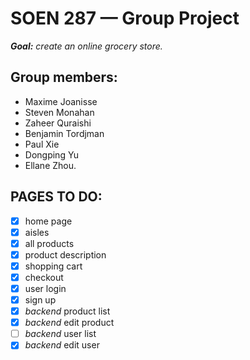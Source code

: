 # SOEN 287 — Group Project
_**Goal:** create an online grocery store._
## Group members:
* Maxime Joanisse
* Steven Monahan
* Zaheer Quraishi
* Benjamin Tordjman
* Paul Xie
* Dongping Yu
* Ellane Zhou.
## PAGES TO DO:
- [x] home page
- [x] aisles 
- [x] all products 
- [x] product description 
- [x] shopping cart
- [x] checkout
- [x] user login 
- [x] sign up 
- [x] _backend_ product list
- [x] _backend_ edit product
- [ ] _backend_ user list
- [x] _backend_ edit user
